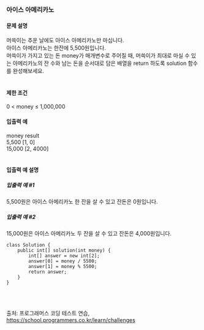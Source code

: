 ### 아이스 아메리카노

#### 문제 설명
머쓱이는 추운 날에도 아이스 아메리카노만 마십니다.<br>
아이스 아메리카노는 한잔에 5,500원입니다.<br>
머쓱이가 가지고 있는 돈 money가 매개변수로 주어질 때, 머쓱이가 최대로 마실 수 있는 아메리카노의 잔 수와 남는 돈을 순서대로 담은 배열을 return 하도록 solution 함수를 완성해보세요.<br>
<br>

#### 제한 조건
0 < money ≤ 1,000,000<br>

#### 입출력 예<br>
money	result<br>
5,500	[1, 0]<br>
15,000	[2, 4000]<br>
<br>

#### 입출력 예 설명<br>
##### 입출력 예 #1<br>
5,500원은 아이스 아메리카노 한 잔을 살 수 있고 잔돈은 0원입니다.<br>

##### 입출력 예 #2<br>
15,000원은 아이스 아메리카노 두 잔을 살 수 있고 잔돈은 4,000원입니다.<br>

```
class Solution {
    public int[] solution(int money) {
        int[] answer = new int[2];
        answer[0] = money / 5500;
        answer[1] = money % 5500;
        return answer;
    }
}
```
<br><br>

출처: 프로그래머스 코딩 테스트 연습, https://school.programmers.co.kr/learn/challenges
